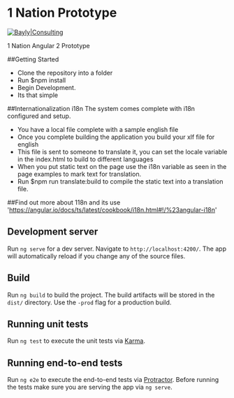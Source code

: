 # 1 Nation Prototype

[![Bayly|Consulting](http://www.baylyconsulting.com/wp-content/uploads/2016/07/logo-e1468100765654.png)](http://baylyconsulting.com)

1 Nation Angular 2 Prototype

##Getting Started
- Clone the repository into a folder
- Run $npm install
- Begin Development. 
- Its that simple


##Internationalization i18n
The system comes complete with i18n configured and setup. 
- You have a local file complete with a sample english file
- Once you complete building the application you build your xlf file for english
- This file is sent to someone to translate it, you can set the locale variable in the index.html to build to different languages
- When you put static text on the page use the i18n variable as seen in the page examples to mark text for translation. 
- Run $npm run translate:build to compile the static text into a translation file. 

##Find out more about 118n and its use 
'https://angular.io/docs/ts/latest/cookbook/i18n.html#!/%23angular-i18n'


## Development server
Run `ng serve` for a dev server. Navigate to `http://localhost:4200/`. The app will automatically reload if you change any of the source files.

## Build

Run `ng build` to build the project. The build artifacts will be stored in the `dist/` directory. Use the `-prod` flag for a production build.

## Running unit tests

Run `ng test` to execute the unit tests via [Karma](https://karma-runner.github.io).

## Running end-to-end tests

Run `ng e2e` to execute the end-to-end tests via [Protractor](http://www.protractortest.org/). 
Before running the tests make sure you are serving the app via `ng serve`.